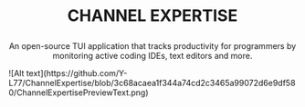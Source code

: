 # <p align="center">CHANNEL EXPERTISE</p>
<p align="center">An open-source TUI application that tracks productivity for programmers by monitoring active coding IDEs, text editors and more.</p>
![Alt text](https://github.com/Y-L77/ChannelExpertise/blob/3c68acaea1f344a74cd2c3465a99072d6e9df580/ChannelExpertisePreviewText.png)





